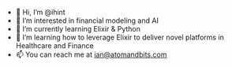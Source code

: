- 👋 Hi, I’m @ihint
- 👀 I’m interested in financial modeling and AI
- 🌱 I’m currently learning Elixir & Python
- 💞️ I’m learning how to leverage Elixir to deliver novel platforms in Healthcare and Finance
- 📫 You can reach me at ian@atomandbits.com

<!---
ihint/ihint is a ✨ special ✨ repository because its `README.md` (this file) appears on your GitHub profile.
You can click the Preview link to take a look at your changes.
--->
